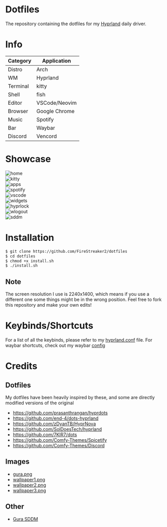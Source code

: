 # Dotfiles
The repository containing the dotfiles for my [Hyprland](https://hyprland.org/) daily driver.

# Info
| Category | Application                    |
|----------|--------------------------------|
| Distro   | Arch
| WM       | Hyprland                       |
| Terminal | kitty                          |
| Shell    | fish                           |
| Editor   | VSCode/Neovim                  |
| Browser  | Google Chrome                  |
| Music    | Spotify                        |
| Bar      | Waybar                         |
| Discord  | Vencord                        |

# Showcase
![home](src/1.png)  
![kitty](src/2.png)  
![apps](src/3.png)  
![spotify](src/4.png)  
![vscode](src/5.png)  
![widgets](src/6.png)  
![hyprlock](src/7.png)  
![wlogout](src/8.png)  
![sddm](https://raw.githubusercontent.com/FireStreaker2/Gura-SDDM/main/preview.png)  

# Installation
```bash
$ git clone https://github.com/FireStreaker2/dotfiles
$ cd dotfiles
$ chmod +x install.sh
$ ./install.sh
```

## Note
The screen resolution I use is 2240x1400, which means if you use a different one some things might be in the wrong position. Feel free to fork this repository and make your own edits!

# Keybinds/Shortcuts
For a list of all the keybinds, please refer to my [hyprland.conf](https://github.com/FireStreaker2/dotfiles/blob/main/hypr/hyprland.conf) file. For waybar shortcuts, check out my waybar [config](https://github.com/FireStreaker2/dotfiles/blob/main/waybar/config)

# Credits
## Dotfiles
My dotfiles have been heavily inspired by these, and some are directly modified versions of the original  

* https://github.com/prasanthrangan/hyprdots
* https://github.com/end-4/dots-hyprland
* https://github.com/zDyanTB/HyprNova
* https://github.com/SolDoesTech/hyprland
* https://github.com/7KIR7/dots
* https://github.com/Comfy-Themes/Spicetify
* https://github.com/Comfy-Themes/Discord

## Images
* [gura.png](https://twitter.com/kokoshira_0512/status/1512649948055347200)
* [wallpaper1.png](https://www.pixiv.net/en/artworks/87135236)
* [wallpaper2.png](https://www.pixiv.net/en/artworks/94886012)
* [wallpaper3.png](https://danbooru.donmai.us/posts/5448225)

## Other
* [Gura SDDM](https://github.com/FireStreaker2/Gura-SDDM)
